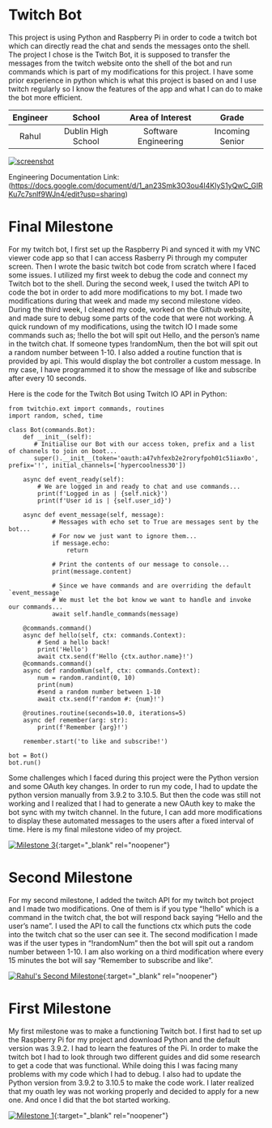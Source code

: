 ﻿# Twitch Bot
This project is using Python and Raspberry Pi in order to code a twitch bot which can directly read the chat and sends the messages onto the shell. The project I chose is the Twitch Bot, it is supposed to transfer the messages from the twitch website onto the shell of the bot and run commands which is part of my modifications for this project. I have some prior experience in python which is what this project is based on and I use twitch regularly so I know the features of the app and what I can do to make the bot more efficient. 

| **Engineer** | **School** | **Area of Interest** | **Grade** |
|:--:|:--:|:--:|:--:|
| Rahul | Dublin High School | Software Engineering | Incoming Senior |

<a href="https://ibb.co/qk4hBxH"><img src="https://i.ibb.co/6gpGYNK/screenshot.png" alt="screenshot" border="0"></a>
  
Engineering Documentation Link:
(https://docs.google.com/document/d/1_an23Smk3O3ou4I4KlyS1yQwC_GIRKu7c7snlf9WJn4/edit?usp=sharing)
  
# Final Milestone
For my twitch bot, I first set up the Raspberry Pi and synced it with my VNC viewer code app so that I can access Rasberry Pi through my computer screen. Then I  wrote the basic twitch bot code from scratch where I faced some issues. I utilized my first week to debug the code and connect my Twitch bot to the shell. During the second week, I used the twitch API to code the bot in order to add more modifications to my bot. I made two modifications during that week and made my second milestone video. During the third week, I cleaned my code, worked on the Github website, and made sure to debug some parts of the code that were not working. A quick rundown of my modifications, using the twitch IO I made some commands such as; !hello the bot will spit out Hello, and the person’s name in the twitch chat. If someone types !randomNum, then the bot will spit out a random number between 1-10. I also added a routine function that is provided by api. This would display the bot controller a custom message. In my case, I have programmed it to show the message of like and subscribe after every 10 seconds.

Here is the code for the Twitch Bot using Twitch IO API in Python:

```
from twitchio.ext import commands, routines
import random, sched, time 

class Bot(commands.Bot):
    def __init__(self):
       # Initialise our Bot with our access token, prefix and a list of channels to join on boot...
       super().__init__(token='oauth:a47vhfexb2e2roryfpoh01c51iax0o', prefix='!', initial_channels=['hypercoolness30'])

    async def event_ready(self):
        # We are logged in and ready to chat and use commands...
        print(f'Logged in as | {self.nick}')
        print(f'User id is | {self.user_id}')

    async def event_message(self, message):
            # Messages with echo set to True are messages sent by the bot...
            # For now we just want to ignore them...
            if message.echo:
                return

            # Print the contents of our message to console...
            print(message.content)

            # Since we have commands and are overriding the default `event_message`
            # We must let the bot know we want to handle and invoke our commands...
            await self.handle_commands(message)

    @commands.command()
    async def hello(self, ctx: commands.Context):
        # Send a hello back!
        print('Hello')
        await ctx.send(f'Hello {ctx.author.name}!')
    @commands.command()
    async def randomNum(self, ctx: commands.Context):
        num = random.randint(0, 10)
        print(num)
        #send a random number between 1-10
        await ctx.send(f'random #: {num}!')
    
    @routines.routine(seconds=10.0, iterations=5)
    async def remember(arg: str):
        print(f'Remember {arg}!')
        
    remember.start('to like and subscribe!')

bot = Bot()
bot.run()

```

Some challenges which I faced during this project were the Python version and some OAuth key changes. In order to run my code, I had to update the python version manually from 3.9.2 to 3.10.5. But then the code was still not working and I realized that I had to generate a new OAuth key to make the bot sync with my twitch channel. In the future, I can add more modifications to display these automated messages to the users after a fixed interval of time. Here is my final milestone video of my project.

[![Milestone 3](https://res.cloudinary.com/marcomontalbano/image/upload/v1656623081/video_to_markdown/images/youtube--K2IrG8-i3lM-c05b58ac6eb4c4700831b2b3070cd403.jpg)](https://www.youtube.com/watch?v=K2IrG8-i3lM "Milestone 3"){:target="_blank" rel="noopener"}

# Second Milestone
For my second milestone, I added the twitch API for my twitch bot project and I made two modifications. One of them is if you type “!hello” which is a command in the twitch chat, the bot will respond back saying “Hello and the user’s name”. I used the API to call the functions ctx which puts the code into the twitch chat so the user can see it. The second modification I made was if the user types in “!randomNum” then the bot will spit out a random number between 1-10. I am also working on a third modification where every 15 minutes the bot will say “Remember to subscribe and like”.

[![Rahul's Second Milestone](https://res.cloudinary.com/marcomontalbano/image/upload/v1656105469/video_to_markdown/images/youtube--VZ5WCXRN4-s-c05b58ac6eb4c4700831b2b3070cd403.jpg)](https://www.youtube.com/watch?v=VZ5WCXRN4-s "Rahul's Second Milestone"){:target="_blank" rel="noopener"}

# First Milestone
My first milestone was to make a functioning Twitch bot. I first had to set up the Raspberry Pi for my project and download Python and the default version was 3.9.2.  I had to learn the features of the Pi. In order to make the twitch bot I had to look through two different guides and did some research to get a code that was functional. While doing this I was facing many problems with my code which I had to debug. I also had to update the Python version from 3.9.2 to 3.10.5 to make the code work. I later realized that my ouath ley was not working properly and decided to apply for a new one. And once I did that the bot started working.

[![Milestone 1](https://res.cloudinary.com/marcomontalbano/image/upload/v1655844344/video_to_markdown/images/youtube--RvDTBw8fGOY-c05b58ac6eb4c4700831b2b3070cd403.jpg)](https://www.youtube.com/watch?v=RvDTBw8fGOY "Milestone 1"){:target="_blank" rel="noopener"}
